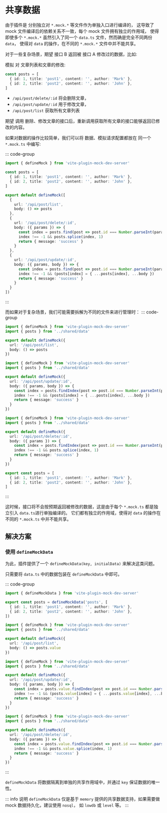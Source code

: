 # 共享数据

由于插件是 分别独立对 `*.mock.*` 等文件作为单独入口进行编译的，
这导致了 mock 文件编译后的依赖关系不一致，每个 mock 文件拥有独立的作用域，
使得即使多个 `*.mock.*` 虽然引入了同一个 `data.ts` 文件，然而确是完全不同两份 `data`，
使得对 `data` 的操作，在不同的 `*.mock.*` 文件中并不能共享。

对于一些复杂场景，期望 接口 B 返回被 接口 A 修改过的数据，比如:

模拟 对 文章列表和文章的修改:

```ts
const posts = [
  { id: 1, title: 'post1', content: '', author: 'Mark' },
  { id: 2, title: 'post2', content: '', author: 'John' },
]
```

- `/api/post/delete/:id` 将会删除文章，
- `/api/post/update/:id` 用于修改文章，
- `/api/post/list` 获取所有文章列表

期望 调用 删除、修改文章的接口后，重新调用获取所有文章的接口能够返回已修改的内容。

如果对数据的操作比较简单，我们可以将 数据、模拟请求配置都放在 同一个 `*.mock.ts` 中编写:

::: code-group

```ts [*.mock.ts]
import { defineMock } from 'vite-plugin-mock-dev-server'

const posts = [
  { id: 1, title: 'post1', content: '', author: 'Mark' },
  { id: 2, title: 'post2', content: '', author: 'John' },
]

export default defineMock([
  {
    url: '/api/post/list',
    body: () => posts
  },
  {
    url: '/api/post/delete/:id',
    body: ({ params }) => {
      const index = posts.find(post => post.id === Number.parseInt(params.id))
      index !== -1 && posts.splice(index, 1)
      return { message: 'success' }
    }
  },
  {
    url: '/api/post/update/:id',
    body: ({ params, body }) => {
      const index = posts.find(post => post.id === Number.parseInt(params.id))
      index !== -1 && (posts[index] = { ...posts[index], ...body })
      return { message: 'success' }
    }
  }
])
```

:::

而如果对于复杂场景，我们可能需要拆解为不同的文件来进行管理时：
::: code-group

```ts [posts/list.mock.ts]
import { defineMock } from 'vite-plugin-mock-dev-server'
import { posts } from '../shared/data'

export default defineMock({
  url: '/api/post/list',
  body: () => posts
})
```

```ts [posts/update.mock.ts]
import { defineMock } from 'vite-plugin-mock-dev-server'
import { posts } from '../shared/data'

export default defineMock({
  url: '/api/post/update/:id',
  body: ({ params, body }) => {
    const index = posts.findIndex(post => post.id === Number.parseInt(params.id))
    index !== -1 && (posts[index] = { ...posts[index], ...body })
    return { message: 'success' }
  }
})
```

```ts [posts/delete.mock.ts]
import { defineMock } from 'vite-plugin-mock-dev-server'
import { posts } from '../shared/data'

export default defineMock({
  url: '/api/post/delete/:id',
  body: ({ params }) => {
    const index = posts.findIndex(post => post.id === Number.parseInt(params.id))
    index !== -1 && posts.splice(index, 1)
    return { message: 'success' }
  }
})
```

```ts [shared/data.ts]
export const posts = [
  { id: 1, title: 'post1', content: '', author: 'Mark' },
  { id: 2, title: 'post2', content: '', author: 'John' },
]
```

:::

这时候，接口将不会按预期返回被修改的数据，这是由于每个 `*.mock.ts` 都是独立引入 `data.ts`进行单独编译的。
它们都有独立的作用域，使得对 `data` 的操作在不同的 `*.mock.ts` 中并不能共享。

## 解决方案

### 使用 `defineMockData`

为此，插件提供了一个 `defineMockData(key, initialData)` 来解决这类问题。

只需要将 `data.ts` 中的数据包装在 `defineMockData` 中即可。

::: code-group

```ts [shared/data.ts] {1,3}
import { defineMockData } from 'vite-plugin-mock-dev-server'

export const posts = defineMockData('posts', [
  { id: 1, title: 'post1', content: '', author: 'Mark' },
  { id: 2, title: 'post2', content: '', author: 'John' },
])
```

```ts [posts/list.mock.ts] {6}
import { defineMock } from 'vite-plugin-mock-dev-server'
import { posts } from '../shared/data'

export default defineMock({
  url: '/api/post/list',
  body: () => posts.value
})
```

```ts [posts/update.mock.ts] {7,8}
import { defineMock } from 'vite-plugin-mock-dev-server'
import { posts } from '../shared/data'

export default defineMock({
  url: '/api/post/update/:id',
  body: ({ params, body }) => {
    const index = posts.value.findIndex(post => post.id === Number.parseInt(params.id))
    index !== -1 && (posts.value[index] = { ...posts.value[index], ...body })
    return { message: 'success' }
  }
})
```

```ts [posts/delete.mock.ts] {7,8}
import { defineMock } from 'vite-plugin-mock-dev-server'
import { posts } from '../shared/data'

export default defineMock({
  url: '/api/post/delete/:id',
  body: ({ params }) => {
    const index = posts.value.findIndex(post => post.id === Number.parseInt(params.id))
    index !== -1 && posts.value.splice(index, 1)
    return { message: 'success' }
  }
})
```

:::

`defineMockData` 将数据隔离到单独的共享作用域中，并通过 `key` 保证数据的唯一性。

::: info 说明
`defineMockData` 仅是基于 `memory` 提供的共享数据支持，如果需要做 mock 数据持久化，建议使用 `nosql`， 如 `lowdb` 或 `level` 等。
:::
